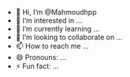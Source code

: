- 👋 Hi, I’m @Mahmoudhpp
- 👀 I’m interested in ...
- 🌱 I’m currently learning ...
- 💞️ I’m looking to collaborate on ...
- 📫 How to reach me ...
- 😄 Pronouns: ...
- ⚡ Fun fact: ...

<!---
Mahmoudhpp/Mahmoudhpp is a ✨ special ✨ repository because its `README.md` (this file) appears on your GitHub profile.
You can click the Preview link to take a look at your changes.
--->
